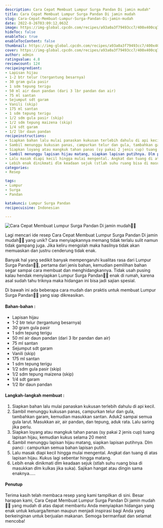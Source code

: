 ```yaml
---
description: Cara Cepat Membuat Lumpur Surga Pandan Di jamin mudah"
title: Cara Cepat Membuat Lumpur Surga Pandan Di jamin mudah
slug: Cara-Cepat-Membuat-Lumpur-Surga-Pandan-Di-jamin-mudah
date: 2022-8-26T03:09:12.063Z
image: https://img-global.cpcdn.com/recipes/a93a0a3f79493cc7/400x400cq70/photo.jpg
hideToc: false
enableToc: true
enableTocContent: false
thumbnail: https://img-global.cpcdn.com/recipes/a93a0a3f79493cc7/400x400cq70/photo.jpg
cover: https://img-global.cpcdn.com/recipes/a93a0a3f79493cc7/400x400cq70/photo.jpg
author: admin
ratingvalue: 4.8
reviewcount: 124
recipeingredient:
- Lapisan hijau
- 1-2 btr telur (tergantung besarnya)
- 30 gram gula pasir
- 1 sdm tepung terigu
- 50 ml air daun pandan (dari 3 lbr pandan dan air)
- 75 ml santan
- Sejumput sdt garam
- Vanili (skip)
- 175 ml santan
- 1 sdm tepung terigu
- 1/2 sdm gula pasir (skip)
- 1/2 sdm tepung maizena (skip)
- 1/4 sdt garam
- 1/2 lbr daun pandan
recipeinstructions:
- Siapkan bahan lalu mulai panaskan kukusan terlebih dahulu di api kecil.
- Sambil menunggu kukusan panas, campurkan telur dan gula, tambahkan garam, kemudian masukkan santan. Aduk2 sampai semua gula larut. Masukkan air, air pandan, dan tepung, aduk rata. Lalu saring jika perlu.
- Siapkan loyang atau mangkuk tahan panas (sy pakai 2 jenis cup) tuang lapisan hijau, kemudian kukus selama 20 menit
- Sambil menunggu lapisan hijau matang, siapkan lapisan putihnya. Dlm panci : campurkan semua bahan lapisan putih.
- Lalu masak diapi kecil hingga mulai mengental. Angkat dan tuang di atas lapisan hijau. Kukus lagi sebentar hingga matang.
- Lebih enak dinikmati dlm keadaan sejuk (stlah suhu ruang bisa di masukkan dlm kulkas jika suka). Sajikan hangat atau dingin sama enaknya.....
categories:
- Resep

tags:
- Lumpur
- Surga
- Pandan

katakunci: Lumpur Surga Pandan
recipecuisine: Indonesian

---
```


![Cara Cepat Membuat Lumpur Surga Pandan Di jamin mudah👩‍🍳](https://img-global.cpcdn.com/recipes/a93a0a3f79493cc7/400x400cq70/photo.jpg)

Lagi mencari ide resep Cara Cepat Membuat Lumpur Surga Pandan Di jamin mudah👩‍🍳 yang unik? Cara menyiapkannya memang tidak terlalu sulit namun tidak gampang juga. Jika keliru mengolah maka hasilnya tidak akan memuaskan dan justru cenderung tidak enak.

Banyak hal yang sedikit banyak mempengaruhi kualitas rasa dari Lumpur Surga Pandan👩‍🍳, pertama dari jenis bahan, kemudian pemilihan bahan segar sampai cara membuat dan menghidangkannya. Tidak usah pusing kalau hendak menyiapkan Lumpur Surga Pandan👩‍🍳 enak di rumah, karena asal sudah tahu triknya maka hidangan ini bisa jadi sajian spesial.

Di bawah ini ada beberapa cara mudah dan praktis untuk membuat Lumpur Surga Pandan👩‍🍳 yang siap dikreasikan.

<!--inarticleads1-->

#### Bahan-bahan :

- Lapisan hijau
- 1-2 btr telur (tergantung besarnya)
- 30 gram gula pasir
- 1 sdm tepung terigu
- 50 ml air daun pandan (dari 3 lbr pandan dan air)
- 75 ml santan
- Sejumput sdt garam
- Vanili (skip)
- 175 ml santan
- 1 sdm tepung terigu
- 1/2 sdm gula pasir (skip)
- 1/2 sdm tepung maizena (skip)
- 1/4 sdt garam
- 1/2 lbr daun pandan

<!--inarticleads2-->

#### Langkah-langkah membuat :

1. Siapkan bahan lalu mulai panaskan kukusan terlebih dahulu di api kecil.
1. Sambil menunggu kukusan panas, campurkan telur dan gula, tambahkan garam, kemudian masukkan santan. Aduk2 sampai semua gula larut. Masukkan air, air pandan, dan tepung, aduk rata. Lalu saring jika perlu.
1. Siapkan loyang atau mangkuk tahan panas (sy pakai 2 jenis cup) tuang lapisan hijau, kemudian kukus selama 20 menit
1. Sambil menunggu lapisan hijau matang, siapkan lapisan putihnya. Dlm panci : campurkan semua bahan lapisan putih.
1. Lalu masak diapi kecil hingga mulai mengental. Angkat dan tuang di atas lapisan hijau. Kukus lagi sebentar hingga matang.
1. Lebih enak dinikmati dlm keadaan sejuk (stlah suhu ruang bisa di masukkan dlm kulkas jika suka). Sajikan hangat atau dingin sama enaknya.....

#### Penutup

Terima kasih telah membaca resep yang kami tampilkan di sini. Besar harapan kami, Cara Cepat Membuat Lumpur Surga Pandan Di jamin mudah👩‍🍳 yang mudah di atas dapat membantu Anda menyiapkan hidangan yang enak untuk keluarga/teman maupun menjadi inspirasi bagi Anda yang berkeinginan untuk berjualan makanan. Semoga bermanfaat dan selamat mencoba!